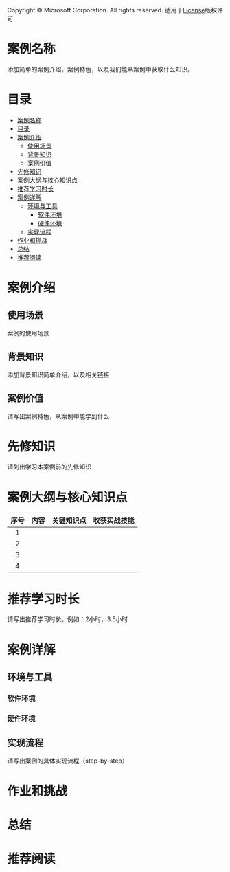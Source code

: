 Copyright © Microsoft Corporation. All rights reserved.
  适用于[License](https://github.com/Microsoft/ai-edu/blob/master/LICENSE.md)版权许可

# 案例名称

添加简单的案例介绍，案例特色，以及我们能从案例中获取什么知识。

# 目录

- [案例名称](#案例名称)
- [目录](#目录)
- [案例介绍](#案例介绍)
  - [使用场景](#使用场景)
  - [背景知识](#背景知识)
  - [案例价值](#案例价值)
- [先修知识](#先修知识)
- [案例大纲与核心知识点](#案例大纲与核心知识点)
- [推荐学习时长](#推荐学习时长)
- [案例详解](#案例详解)
  - [环境与工具](#环境与工具)
    - [软件环境](#软件环境)
    - [硬件环境](#硬件环境)
  - [实现流程](#实现流程)
- [作业和挑战](#作业和挑战)
- [总结](#总结)
- [推荐阅读](#推荐阅读)



# 案例介绍

## 使用场景
案例的使用场景

## 背景知识
添加背景知识简单介绍，以及相关链接


## 案例价值

请写出案例特色，从案例中能学到什么


# 先修知识
请列出学习本案例前的先修知识


# 案例大纲与核心知识点

| 序号 |   内容  | 关键知识点 | 收获实战技能 |
|:---:|---------|------------|-------------|
| 1 |           |            |             |
| 2 |           |            |             |
| 3 |           |            |             |
| 4 |           |            |             |


# 推荐学习时长
请写出推荐学习时长。例如：2小时，3.5小时

# 案例详解

## 环境与工具

### 软件环境

### 硬件环境


## 实现流程

请写出案例的具体实现流程（step-by-step）

# 作业和挑战


# 总结


# 推荐阅读

